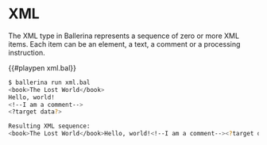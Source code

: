 # XML

The XML type in Ballerina represents a sequence of zero or more XML items. Each item can be an element, a text, a comment or a processing instruction.

{{#playpen xml.bal}}

```bash
$ ballerina run xml.bal
<book>The Lost World</book>
Hello, world!
<!--I am a comment-->
<?target data?>

Resulting XML sequence:
<book>The Lost World</book>Hello, world!<!--I am a comment--><?target data?>
```